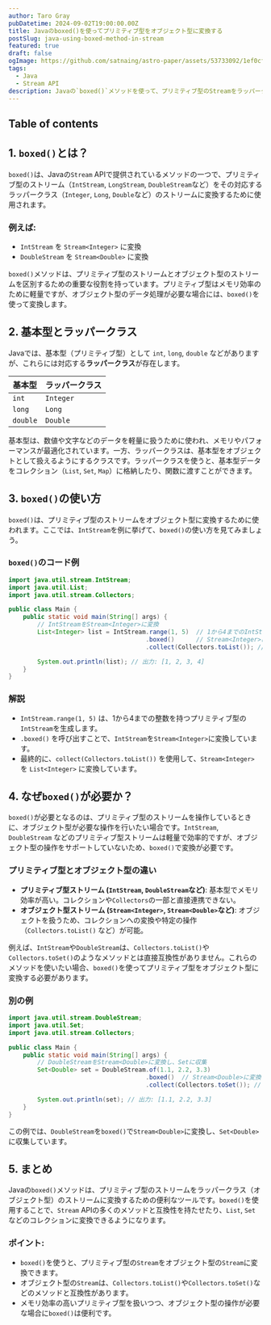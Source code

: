 ```yaml
---
author: Taro Gray
pubDatetime: 2024-09-02T19:00:00.00Z
title: Javaのboxed()を使ってプリミティブ型をオブジェクト型に変換する
postSlug: java-using-boxed-method-in-stream
featured: true
draft: false
ogImage: https://github.com/satnaing/astro-paper/assets/53733092/1ef0cf03-8137-4d67-ac81-84a032119e3a
tags:
  - Java
  - Stream API
description: Javaの`boxed()`メソッドを使って、プリミティブ型のStreamをラッパークラスに変換する方法を解説します。IntStreamやDoubleStreamの処理をオブジェクト型に変換する利点と使用例も紹介します。
---
```


## Table of contents

## 1. `boxed()`とは？

`boxed()`は、Javaの`Stream` APIで提供されているメソッドの一つで、プリミティブ型のストリーム（`IntStream`, `LongStream`, `DoubleStream`など）をその対応するラッパークラス（`Integer`, `Long`, `Double`など）のストリームに変換するために使用されます。

### 例えば:

- `IntStream` を `Stream<Integer>` に変換
- `DoubleStream` を `Stream<Double>` に変換

`boxed()`メソッドは、プリミティブ型のストリームとオブジェクト型のストリームを区別するための重要な役割を持っています。プリミティブ型はメモリ効率のために軽量ですが、オブジェクト型のデータ処理が必要な場合には、`boxed()`を使って変換します。

## 2. 基本型とラッパークラス

Javaでは、基本型（プリミティブ型）として `int`, `long`, `double` などがありますが、これらには対応する**ラッパークラス**が存在します。

| 基本型   | ラッパークラス |
| -------- | -------------- |
| `int`    | `Integer`      |
| `long`   | `Long`         |
| `double` | `Double`       |

基本型は、数値や文字などのデータを軽量に扱うために使われ、メモリやパフォーマンスが最適化されています。一方、ラッパークラスは、基本型をオブジェクトとして扱えるようにするクラスです。ラッパークラスを使うと、基本型データをコレクション（`List`, `Set`, `Map`）に格納したり、関数に渡すことができます。

## 3. `boxed()`の使い方

`boxed()`は、プリミティブ型のストリームをオブジェクト型に変換するために使われます。ここでは、`IntStream`を例に挙げて、`boxed()`の使い方を見てみましょう。

### `boxed()`のコード例

```java
import java.util.stream.IntStream;
import java.util.List;
import java.util.stream.Collectors;

public class Main {
    public static void main(String[] args) {
        // IntStreamをStream<Integer>に変換
        List<Integer> list = IntStream.range(1, 5)  // 1から4までのIntStream
                                      .boxed()      // Stream<Integer>に変換
                                      .collect(Collectors.toList()); // Listに収集

        System.out.println(list); // 出力: [1, 2, 3, 4]
    }
}
```

### 解説

- `IntStream.range(1, 5)` は、1から4までの整数を持つプリミティブ型の`IntStream`を生成します。
- `.boxed()` を呼び出すことで、`IntStream`を`Stream<Integer>`に変換しています。
- 最終的に、`collect(Collectors.toList())` を使用して、`Stream<Integer>` を `List<Integer>` に変換しています。

## 4. なぜ`boxed()`が必要か？

`boxed()`が必要となるのは、プリミティブ型のストリームを操作しているときに、オブジェクト型が必要な操作を行いたい場合です。`IntStream`, `DoubleStream` などのプリミティブ型ストリームは軽量で効率的ですが、オブジェクト型の操作をサポートしていないため、`boxed()`で変換が必要です。

### プリミティブ型とオブジェクト型の違い

- **プリミティブ型ストリーム (`IntStream`, `DoubleStream`など)**: 基本型でメモリ効率が高い。コレクションや`Collectors`の一部と直接連携できない。
- **オブジェクト型ストリーム (`Stream<Integer>`, `Stream<Double>`など)**: オブジェクトを扱うため、コレクションへの変換や特定の操作（`Collectors.toList()` など）が可能。

例えば、`IntStream`や`DoubleStream`は、`Collectors.toList()`や`Collectors.toSet()`のようなメソッドとは直接互換性がありません。これらのメソッドを使いたい場合、`boxed()`を使ってプリミティブ型をオブジェクト型に変換する必要があります。

### 別の例

```java
import java.util.stream.DoubleStream;
import java.util.Set;
import java.util.stream.Collectors;

public class Main {
    public static void main(String[] args) {
        // DoubleStreamをStream<Double>に変換し、Setに収集
        Set<Double> set = DoubleStream.of(1.1, 2.2, 3.3)
                                      .boxed()  // Stream<Double>に変換
                                      .collect(Collectors.toSet()); // Setに収集

        System.out.println(set); // 出力: [1.1, 2.2, 3.3]
    }
}
```

この例では、`DoubleStream`を`boxed()`で`Stream<Double>`に変換し、`Set<Double>`に収集しています。

## 5. まとめ

Javaの`boxed()`メソッドは、プリミティブ型のストリームをラッパークラス（オブジェクト型）のストリームに変換するための便利なツールです。`boxed()`を使用することで、`Stream` APIの多くのメソッドと互換性を持たせたり、`List`, `Set` などのコレクションに変換できるようになります。

### ポイント:

- `boxed()`を使うと、プリミティブ型の`Stream`をオブジェクト型の`Stream`に変換できます。
- オブジェクト型の`Stream`は、`Collectors.toList()`や`Collectors.toSet()`などのメソッドと互換性があります。
- メモリ効率の高いプリミティブ型を扱いつつ、オブジェクト型の操作が必要な場合に`boxed()`は便利です。
